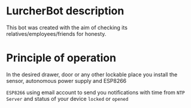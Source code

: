 # LurcherBot description
This bot was created with the aim of checking its relatives/employees/friends for honesty.

# Principle of operation

In the desired drawer, door or any other lockable place you install the sensor, autonomous power supply and ESP8266

`ESP8266` using email account to send you notifications with time from `NTP Server` and status of your device `locked` or `opened`

